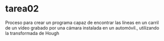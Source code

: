 # tarea02
Proceso para crear un programa capaz de encontrar las líneas en un carril de un vídeo grabado por una cámara instalada en un automóvil., utilizando la transformada de Hough
